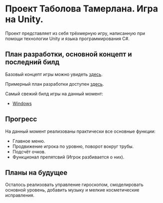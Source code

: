 ﻿# Проект Таболова Тамерлана. Игра на Unity.

Проект представляет из себя трёхмерную игру, написанную при помощи технологии Unity и языка программирования C#.

## План разработки, основной концепт и последний билд
Базовый концепт игры можно увидеть [здесь](https://docs.google.com/document/d/1uowdLsv1vpYtZ2cwlLuEek3xGIfcWedHS62TJcFM4b8/edit "Описание игры").

Примерный план разработки доступен [здесь](https://docs.google.com/spreadsheets/d/1qkLIHereRbB2IThmiKTgwbrrJb7B17YcY26I3qlk1Pk/ "План разработки").

Самый свежий билд игры на данный момент:
* [Windows](https://yadi.sk/d/L1fIkkjor4dYw)


## Прогресс

На данный момент реализованы практически все основные функции:

* Главное меню.
* Продвижение игрока по уровню, поворот вокруг трубы.
* Подсчёт очков.
* Функционал препятсвий (Игрок разбивается о них).

## Планы на будущее
Осталось реализовать управление гироскопом, смоделировать основной уровень, добавить музыку и мелкие косметические исправления.
